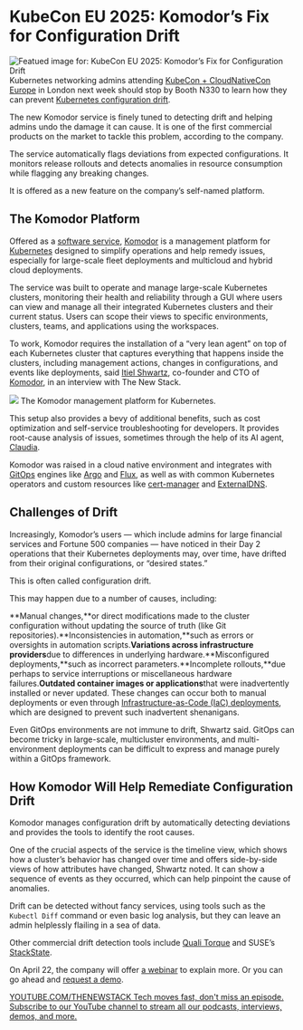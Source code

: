 # KubeCon EU 2025: Komodor’s Fix for Configuration Drift
![Featued image for: KubeCon EU 2025: Komodor’s Fix for Configuration Drift](https://cdn.thenewstack.io/media/2025/03/4facffee-komodor-1024x683.png)
Kubernetes networking admins attending [KubeCon + CloudNativeCon Europe](https://events.linuxfoundation.org/kubecon-cloudnativecon-north-america/) in London next week should stop by Booth N330 to learn how they can prevent [Kubernetes configuration drift](https://thenewstack.io/reddit-no-longer-haunted-by-drifting-kubernetes-configurations/).

The new Komodor service is finely tuned to detecting drift and helping admins undo the damage it can cause. It is one of the first commercial products on the market to tackle this problem, according to the company.

The service automatically flags deviations from expected configurations. It monitors release rollouts and detects anomalies in resource consumption while flagging any breaking changes.

It is offered as a new feature on the company’s self-named platform.

## The Komodor Platform
Offered as a [software service](https://thenewstack.io/komodor-workflows-extend-kubernetes-troubleshooting/), [Komodor](https://www.youtube.com/watch?v=00OowbUvj5Y) is a management platform for [Kubernetes](https://thenewstack.io/kubernetes/) designed to simplify operations and help remedy issues, especially for large-scale fleet deployments and multicloud and hybrid cloud deployments.

The service was built to operate and manage large-scale Kubernetes clusters, monitoring their health and reliability through a GUI where users can view and manage all their integrated Kubernetes clusters and their current status. Users can scope their views to specific environments, clusters, teams, and applications using the workspaces.

To work, Komodor requires the installation of a “very lean agent” on top of each Kubernetes cluster that captures everything that happens inside the clusters, including management actions, changes in configurations, and events like deployments, said [Itiel Shwartz](https://www.linkedin.com/in/itiel-shwartz-18542853/?originalSubdomain=il), co-founder and CTO of [Komodor](https://komodor.com/about-us/), in an interview with The New Stack.

![](https://cdn.thenewstack.io/media/2025/03/f4ab8a69-komodor-drift-management-screenshot.png)
The Komodor management platform for Kubernetes.

This setup also provides a bevy of additional benefits, such as cost optimization and self-service troubleshooting for developers. It provides root-cause analysis of issues, sometimes through the help of its AI agent, [Claudia](https://komodor.com/blog/introducing-klaudiaai-redefining-kubernetes-troubleshooting/).

Komodor was raised in a cloud native environment and integrates with [GitOps](https://thenewstack.io/gitops-git-push-all-the-things/) engines like [Argo](https://thenewstack.io/how-far-can-you-go-with-argo/) and [Flux](https://thenewstack.io/why-flux-isnt-dying-after-weaveworks/), as well as with common Kubernetes operators and custom resources like [cert-manager](https://thenewstack.io/how-cert-manager-got-to-500-million-downloads-a-month/) and [ExternalDNS](https://github.com/kubernetes-sigs/external-dns).

## Challenges of Drift
Increasingly, Komodor’s users — which include admins for large financial services and Fortune 500 companies — have noticed in their Day 2 operations that their Kubernetes deployments may, over time, have drifted from their original configurations, or “desired states.”

This is often called configuration drift.

This may happen due to a number of causes, including:

**Manual changes,**or direct modifications made to the cluster configuration without updating the source of truth (like Git repositories).**Inconsistencies in automation,**such as errors or oversights in automation scripts.**Variations across infrastructure providers**due to differences in underlying hardware.**Misconfigured deployments,**such as incorrect parameters.**Incomplete rollouts,**due perhaps to service interruptions or miscellaneous hardware failures.**Outdated container images or applications**that were inadvertently installed or never updated.
These changes can occur both to manual deployments or even through [Infrastructure-as-Code (IaC) deployments](https://thenewstack.io/introduction-to-infrastructure-as-code/), which are designed to prevent such inadvertent shenanigans.

Even GitOps environments are not immune to drift, Shwartz said. GitOps can become tricky in large-scale, multicluster environments, and multi-environment deployments can be difficult to express and manage purely within a GitOps framework.

## How Komodor Will Help Remediate Configuration Drift
Komodor manages configuration drift by automatically detecting deviations and provides the tools to identify the root causes.

One of the crucial aspects of the service is the timeline view, which shows how a cluster’s behavior has changed over time and offers side-by-side views of how attributes have changed, Shwartz noted. It can show a sequence of events as they occurred, which can help pinpoint the cause of anomalies.

Drift can be detected without fancy services, using tools such as the `Kubectl Diff`
command or even basic log analysis, but they can leave an admin helplessly flailing in a sea of data.

Other commercial drift detection tools include [Quali Torque](https://www.quali.com/torque/) and SUSE’s [StackState](https://www.stackstate.com/).

On April 22, the company will offer [a webinar](https://tracking.us.nylas.com/l/2699a4514c1e402c9bf2a8b051d36150/5/0384502b54f182e6d8f5fbaddf1ff1d15b86d9975ec4309680da339145b65ef3?cache_buster=1742994023) to explain more. Or you can go ahead and [request a demo](https://tracking.us.nylas.com/l/2699a4514c1e402c9bf2a8b051d36150/6/553ae4611df43a3ca74ea977728e99f83cc259b22ed273787ac7a6fbca5ec108?cache_buster=1742994023).

[
YOUTUBE.COM/THENEWSTACK
Tech moves fast, don't miss an episode. Subscribe to our YouTube
channel to stream all our podcasts, interviews, demos, and more.
](https://youtube.com/thenewstack?sub_confirmation=1)
